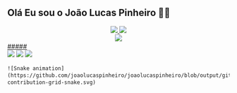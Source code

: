 ## Olá Eu sou o João Lucas Pinheiro 🤠🤠 
<div align="center">
  <a href="https://github.com/joaolucaspinheiro">
  <img height="180em" src="https://github-readme-stats.vercel.app/api?username=joaolucaspinheiro&show_icons=true&theme=dracula&include_all_commits=true&count_private=true"/>
  <img height="180em" src="https://github-readme-stats.vercel.app/api/top-langs/?username=joaolucaspinheiro&layout=compact&langs_count=7&theme=dracula"/>
    <br>
  <img height="80em" src="https://cdn.jsdelivr.net/gh/devicons/devicon/icons/java/java-plain.svg" />
    </div>
  #####
  
  <div>
    <a href="https://www.instagram.com/joaolpo_/" target="_blank"><img src="https://img.shields.io/badge/-Instagram-%23E4405F?style=for-the-badge&logo=instagram&logoColor=white" target="_blank"></a>
    <a href="https://www.twitch.tv/gartiow" target="_blank"><img src="https://img.shields.io/badge/Twitch-9146FF?style=for-the-badge&logo=twitch&logoColor=white" target="_blank"></a>
   <a href = "mailto:lucasdallas25@gmail.com"><img src="https://img.shields.io/badge/-Gmail-%23333?style=for-the-badge&logo=gmail&logoColor=white" target="_blank"></a>
  <br>
    
    ![Snake animation](https://github.com/joaolucaspinheiro/joaolucaspinheiro/blob/output/github-contribution-grid-snake.svg)
  </div>
